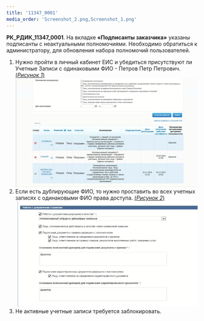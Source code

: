 ```yaml
---
title: '11347_0001'
media_order: 'Screenshot_2.png,Screenshot_1.png'
---
```


**РК_РДИК_11347_0001**. На вкладке **«Подписанты заказчика»** указаны подписанты с неактуальными полномочиями. Необходимо обратиться к администратору, для обновления набора полномочий пользователей.
1. Нужно пройти в личный кабинет ЕИС и убедиться присутствуют ли Учетные Записи с одинаковыми ФИО - Петров Петр Петрович. [(*Рисунок 1*)](#ris-1) ![Рисунок 1. ](Screenshot_1.png?id=ris-1)
2. Если есть дублирующие ФИО, то нужно проставить во всех учетных записях с одинаковыми ФИО права доступа. [(*Рисунок 2*)](#ris-1) ![Рисунок 2. ](Screenshot_2.png?id=ris-1)
3. Не активные учетные записи требуется заблокировать.